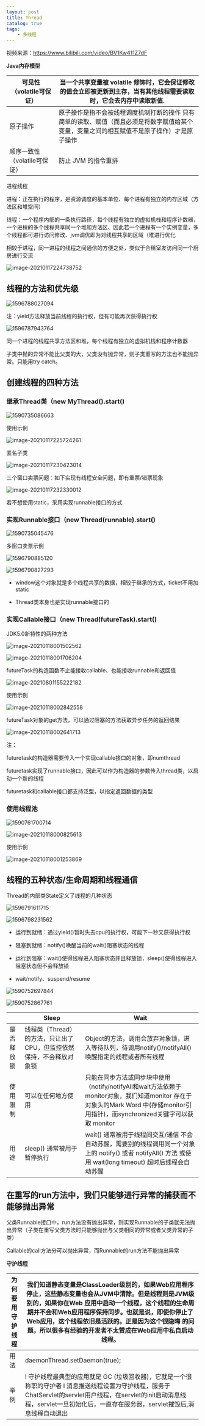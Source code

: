 ```yaml
---
layout: post
title: Thread
catalog: true
tags:
    - 多线程
---
```

视频来源：https://www.bilibili.com/video/BV1Kw411Z7dF



**Java内存模型**

| 可见性（volatile可保证）     | 当一个共享变量被 volatile 修饰时，它会保证修改的值会立即被更新到主存，当有其他线程需要读取时，它会去内存中读取新值. |
| ---------------------------- | ------------------------------------------------------------ |
| 原子操作                     | 原子操作是指不会被线程调度机制打断的操作   只有简单的读取、赋值（而且必须是将数字赋值给某个变量，变量之间的相互赋值不是原子操作）才是原子操作 |
| 顺序一致性（volatile可保证） | 防止 JVM 的指令重排                                          |

进程线程

进程：正在执行的程序，是资源调度的基本单位、每个进程有独立的内存区域（方法区和堆空间）

线程：一个程序内部的一条执行路径，每个线程有独立的虚拟机栈和程序计数器，一个进程的多个线程共享同一个堆和方法区、因此若一个进程有一个实例变量，多个线程都可进行访问修改、jvm调优即为对线程共享的区域（堆进行优化

相较于进程，同一进程的线程之间通信的方便之处，类似于合租室友访问同一个厨房进行交流

![image-20210117224738752](https://gitee.com/chrisxyq/picgo/raw/master/img/image-20210117224738752.png)



## 线程的方法和优先级

![1596788027094](https://gitee.com/chrisxyq/picgo/raw/master/img/1596788027094.png)

注：yield方法释放当前线程的执行权，但有可能再次获得执行权

![1596787943764](https://gitee.com/chrisxyq/picgo/raw/master/img/1596787943764.png)

同一个进程的线程共享方法区和堆，每个线程有独立的虚拟机栈和程序计数器

子类中抛的异常不能比父类的大，父类没有抛异常，则子类重写的方法也不能抛异常。只能用try catch。

## 创建线程的四种方法

### 继承Thread类（new  MyThread().start()

![1590735086663](https://gitee.com/chrisxyq/picgo/raw/master/img/1590735086663.png)

使用示例

![image-20210117225724261](https://gitee.com/chrisxyq/picgo/raw/master/img/image-20210117225724261.png)

匿名子类

![image-20210117230423014](https://gitee.com/chrisxyq/picgo/raw/master/img/image-20210117230423014.png)

三个窗口卖票问题：如下实现有线程安全问题，即有重票/错票现象

![image-20210117232330012](https://gitee.com/chrisxyq/picgo/raw/master/img/image-20210117232330012.png)

若不想使用static，采用实现runnable接口的方式

### 实现Runnable接口（new Thread(runnable).start()

![1590735045476](https://gitee.com/chrisxyq/picgo/raw/master/img/1590735045476.png)

多窗口卖票示例

![1596790885120](https://gitee.com/chrisxyq/picgo/raw/master/img/1596790885120.png)

![1596790827293](https://gitee.com/chrisxyq/picgo/raw/master/img/1596790827293.png)

- window这个对象就是多个线程共享的数据，相较于继承的方式，ticket不用加static

- Thread类本身也是实现runnable接口的



### 实现Callable接口（new Thread(futureTask).start()

JDK5.0新特性的两种方法

![image-20210118001502562](https://gitee.com/chrisxyq/picgo/raw/master/img/image-20210118001502562.png)

![image-20210118001706204](https://gitee.com/chrisxyq/picgo/raw/master/img/image-20210118001706204.png)

futureTask的构造函数不止能接收callable、也能接收runnable和返回值

![image-20210801155222182](https://gitee.com/chrisxyq/picgo/raw/master/https://gitee.com/chrisxyq/image-20210801155222182.png)

使用示例

![image-20210118002842558](https://gitee.com/chrisxyq/picgo/raw/master/img/image-20210118002842558.png)

futureTask对象的get方法，可以通过阻塞的方法获取异步任务的返回结果

![image-20210118002641713](https://gitee.com/chrisxyq/picgo/raw/master/img/image-20210118002641713.png)

注：

futuretask的构造器需要传入一个实现callable接口的对象，即numthread

futuretask实现了runnable接口，因此可以作为构造器的参数传入thread类，以启动一个新的线程

futuretask和callable接口都支持泛型，以指定返回数据的类型

### 使用线程池

![1590761700714](https://gitee.com/chrisxyq/picgo/raw/master/img/1590761700714.png)

![image-20210118000825613](https://gitee.com/chrisxyq/picgo/raw/master/img/image-20210118000825613.png)

使用示例

![image-20210118001253869](https://gitee.com/chrisxyq/picgo/raw/master/img/image-20210118001253869.png)



## 线程的五种状态/生命周期和线程通信

Thread的内部类State定义了线程的几种状态

![1596791611715](https://gitee.com/chrisxyq/picgo/raw/master/img/1596791611715.png)

![1596798231562](https://gitee.com/chrisxyq/picgo/raw/master/img/1596798231562.png)

- 运行到就绪：通过yield()暂时失去cpu的执行权，可能下一秒又获得执行权

- 阻塞到就绪：notify()唤醒当前的wait()阻塞状态的线程

- 运行到阻塞：wait()使得线程进入阻塞状态并且释放锁，sleep()使得线程进入阻塞状态但不会释放锁
- wait/notify、suspend/resume

![1590752697844](https://gitee.com/chrisxyq/picgo/raw/master/img/1590752697844.png)

![1590752867761](https://gitee.com/chrisxyq/picgo/raw/master/img/1590752867761.png)

|            | Sleep                                                        | Wait                                                         |
| ---------- | ------------------------------------------------------------ | ------------------------------------------------------------ |
| 是否释放锁 | 线程类（Thread）的方法，只让出了CPU，但监控依然保持，不会释放对象锁 | Object的方法，调用会放弃对象锁，进入等待队列，待调用notify()/notifyAll()唤醒指定的线程或者所有线程 |
| 使用限制   | 可以在任何地方使用                                           | 只能在同步方法或同步块中使用   （notify/notifyAll和wait方法依赖于monitor对象，我们知道monitor 存在于对象头的Mark Word 中(存储monitor引用指针)，而synchronized关键字可以获取 monitor |
| 用途       | sleep() 通常被用于暂停执行                                   | wait() 通常被用于线程间交互/通信   不会自动苏醒，需要别的线程调用同一个对象上的 notify() 或者 notifyAll() 方法  或使用 wait(long timeout) 超时后线程会自动苏醒 |

## **在重写的run方法中，我们只能够进行异常的捕获而不能够抛出异常**

父类Runnable接口中，run方法没有抛出异常，则实现Runnable的子类就无法抛出异常（子类在重写父类方法时只能够抛出与父类相同的异常或者父类异常的子类）

Callable的call方法分可以抛出异常，而Runnable的run方法不能抛出异常

**守护线程**

| 为何要用守护线程 | 我们知道静态变量是ClassLoader级别的，如果Web应用程序停止，这些静态变量也会从JVM中清除。但是线程则是JVM级别的，如果你在Web 应用中启动一个线程，这个线程的生命周期并不会和Web应用程序保持同步。也就是说，即使你停止了Web应用，这个线程依旧是活跃的。正是因为这个很隐晦   的问题，所以很多有经验的开发者不太赞成在Web应用中私自启动线程。 |
| ---------------- | ------------------------------------------------------------ |
| 用法             | daemonThread.setDaemon(true);                                |
| 举例             | l  守护线程最典型的应用就是 GC (垃圾回收器)，它就是一个很称职的守护者   l  消息推送线程设置为守护线程，服务于ChatServlet的servlet用户线程，在servlet的init启动消息线程，servlet一旦初始化后，一直存在服务器，servlet摧毁后,消息线程自动退出 |

